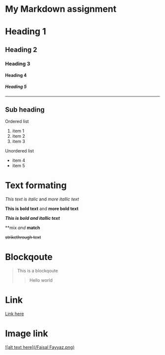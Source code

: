 # My Markdown assignment
# Heading 1
## Heading 2
### Heading 3
#### Heading 4
##### Heading 5

---

## Sub heading
Ordered list
1. item 1
2. item 2
3. item 3

Unordered list

- item 4
- item 5
# Text formating

*This text is italic* and _more itallic text_

**This is bold text** and __more bold text__



***This is bold and itallic text***

**mix *and* **match**

~~strikethrough text~~

# Blockqoute

> This is a blockqoute
>
>> Hello world

# Link

[Link here](http://google.com)

# Image link

[![alt text here](/Faisal Fayyaz.png)](https://www.google.com/search?q=faisal+fayyaz&sca_esv=9783522cabc36d5f&sca_upv=1&rlz=1C1MMCH_enPK1120PK1120&udm=2&biw=1280&bih=559&sxsrf=ADLYWIKBWE6ELpo80WlcO9BrxX87o4jMsQ%3A1726055115704&ei=y4LhZqTMKrXBxc8Prru-iAg&oq=faisal+fayyaz&gs_lp=Egxnd3Mtd2l6LXNlcnAiDWZhaXNhbCBmYXl5YXoqAggAMgUQABiABDIJEAAYgAQYGBgKSLs5UNMLWJgtcAF4AJABAJgBtwKgAZYZqgEGMi0xMi4xuAEByAEA-AEBmAIOoAK4GqgCCsICBxAjGCcY6gLCAgQQIxgnwgIKEAAYgAQYQxiKBcICCBAAGIAEGLEDwgINEAAYgAQYsQMYQxiKBcICCxAAGIAEGLEDGIMBwgIGEAAYCBgewgIHEAAYgAQYGJgDDpIHCDEuMC4xMS4yoAfXOQ&sclient=gws-wiz-serp#vhid=tgtzvM5HuNyyLM&vssid=mosaic)

